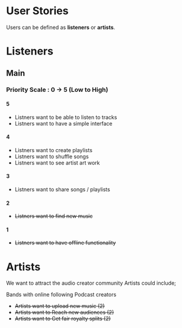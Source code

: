# User Stories

Users can be defined as **listeners** or **artists**. 

# Listeners

## Main

### Priority Scale : 0 -> 5 (Low to High)

#### 5 

- Listners want to be able to listen to tracks 
- Listners want to have a simple interface 

#### 4

- Listners want to create playlists 
- Listners want to shuffle songs 
- Listners want to see artist art work 

#### 3

- Listners want to share songs / playlists 

#### 2

- ~~Listners want to find new music~~ 

#### 1
 
- ~~Listners want to have offline functionality~~ 


# Artists

We want to attract the audio creator community
Artists could include;

Bands with online following
Podcast creators

- ~~Artists want to upload new music (2)~~
- ~~Artists want to Reach new audiences (2)~~
- ~~Artists want to Get fair royalty splits (2)~~
